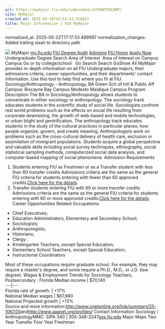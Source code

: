 ```yaml
---
url: https://mymajor.fiu.edu/individual/475ANTSOCANT/
site: MyMajor
crawled_at: 2025-05-16T15:53:43.316022
title: Major Information | FIU MyMajor
---
```

normalized_at: 2025-05-22T17:17:33.489997
normalization_changes: Added trailing slash to directory path

![](https://mymajor.fiu.edu/assets/logo-T4VPR2BI.png)
MyMajor
[my.fiu.edu](https://my.fiu.edu/)
[FIU Degree Audit](https://dasa.fiu.edu/all-departments/advising/panther-success-hub/panther-degree-audit/)
[Advising](https://advising.fiu.edu)
[FIU Home](https://www.fiu.edu/)
[Apply Now](https://admissions.fiu.edu/)
Undergraduate Degree Search
Area of Interest
​
Area of Interest
on
Campus
​
Campus
Go
or by college/school
​
​
Go
Search
Search
GoShow All
MyMajor provides in-depth information on all FIU Undergraduate majors, their admissions criteria, career opportunities, and their departments' contact information. Use this tool to help find where you fit at FIU.
Sociology/Anthropology - Anthropology,
BA
Green Sch of Intl & Public Aff
Campus:
Biscayne Bay Campus
Modesto Maidique Campus
Program Description
The BA in Sociology/Anthropology allows students to concentrate in either sociology or anthropology. The sociology track educates students in the scientific study of social life. Sociologists confront real world problems such as the effects on social life resulting from corporate downsizing, the growth of web-based and mobile technologies, or urban blight and gentrification. The anthropology track educates students in the study of the cultural practices in particular places; how people organize, govern, and create meaning. Anthropologists work on problems such as the cross-cultural delivery of health care, exclusion or assimilation of immigrant populations. Students acquire a global perspective and valuable skills including social survey techniques, ethnography, social statistical sampling methods, computerized social data analysis, and computer-based mapping of social phenomena.
Admission Requirements
1. Students entering FIU as Freshmen or as a Transfer student with less than 60 transfer credits
Admissions criteria are the same as the general FIU criteria for students entering with fewer than 60 approved credits.[Click here for the details](http://admissions.fiu.edu/apply/freshman/).
2. Transfer students entering FIU with 60 or more transfer credits
Admissions criteria are the same as the general FIU criteria for students entering with 60 or more approved credits.[Click here for the details](http://admissions.fiu.edu/apply/transfer/).
Career Opportunities
Related Occupations:
  * Chief Executives;
  * Education Administrators, Elementary and Secondary School;
  * Sociologists;
  * Anthropologists;
  * Historians;
  * Clergy ;
  * Kindergarten Teachers, except Special Education;
  * Elementary School Teachers, except Special Education;
  * Instructional Coordinators


Most of these occupations require graduate school. For example, they may require a master's degree, and some require a Ph.D., M.D., or J.D. (law degree).
Wages & Employment Trends for Sociology Teachers, Postsecondary :
Florida Median income | $70,140  
---|---  
Florida rate of growth: | +17%  
National Median wages | $67,880  
National Projected growth | +13%  
Source and more information:<http://www.onetonline.org/link/summary/25-1067.00>and<http://www.aaanet.org/profdev/>
Contact Information
Sociology / AnthropologyMMC: SIPA 340 | 305-348-2247[gss.fiu.edu](https://mymajor.fiu.edu/admin/gss.fiu.edu)
Major Maps
Two Year Transfer
Four Year Freshman

